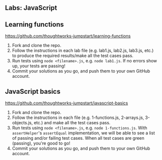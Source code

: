 ## Labs: JavaScript

## Learning functions

https://github.com/thoughtworks-jumpstart/learning-functions

1. Fork and clone the repo.
1. Follow the instructions in each lab file (e.g. lab1.js, lab2.js, lab3.js, etc.) to produce the required results/make all the test cases pass.
1. Run tests using `node <filename>.js`, e.g. `node lab1.js`. If no errors show up, your tests are passing!
1. Commit your solutions as you go, and push them to your own GitHub account.

## JavaScript basics

https://github.com/thoughtworks-jumpstart/javascript-basics

1. Fork and clone the repo.
1. Follow the instructions in each file (e.g. 1-functions.js, 2-arrays.js, 3-objects.js, etc.) and make all the test cases pass.
1. Run tests using `node <filename>.js`, e.g. `node 1-functions.js`. With `assertHelper`'s `assertEqual` implementation, we will be able to see a list of passing and/or failing test cases. When all test cases are green (passing), you're good to go!
1. Commit your solutions as you go, and push them to your own GitHub account.
